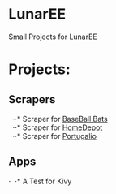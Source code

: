 # LunarEE
Small Projects for LunarEE

# Projects:
## Scrapers
&nbsp;&nbsp;⋅⋅* Scraper for [BaseBall Bats](http://www.baseballbats.net/bat-brands)<br/>
&nbsp;&nbsp;⋅⋅* Scraper for [HomeDepot](https://www.homedepot.com/)<br/>
&nbsp;&nbsp;⋅⋅* Scraper for [Portugalio](https://www.portugalio.com/)<br/>

## Apps
⋅&nbsp;&nbsp;⋅* A Test for Kivy <br/>
